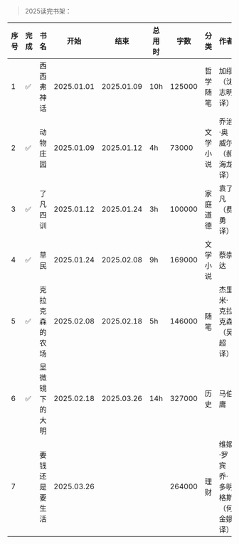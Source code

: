 >2025读完书架：

| 序号 | 完成 | 书名 | 开始 | 结束 | 总用时 | 字数 | 分类 | 作者 | 个人评价 | 最推荐 |
| --- | --- |--- |--- |--- |--- |--- |--- |--- |--- |--- |
| 1 | ✅ | 西西弗神话 | 2025.01.01 | 2025.01.09 | 10h | 125000 | 哲学随笔 | 加缪（沈志明 译） | ⭐⭐⭐⭐ | |
| 2 | ✅ | 动物庄园 | 2025.01.09 | 2025.01.12 | 4h | 73000 | 文学小说 | 乔治·奥威尔（郝海龙 译） | ⭐⭐⭐⭐ | |
| 3 | ✅ | 了凡四训 | 2025.01.12 | 2025.01.24 | 3h | 100000 | 家庭道德 | 袁了凡（费勇 译） | ⭐⭐⭐⭐ | |
| 4 | ✅ | 草民 | 2025.01.24 | 2025.02.08 | 9h | 169000 | 文学小说 | 蔡崇达 | ⭐⭐⭐⭐ | |
| 5 | ✅ | 克拉克森的农场 | 2025.02.08 | 2025.02.18 | 5h | 146000 | 随笔 | 杰里米·克拉克森（吴超 译） | ⭐⭐⭐ | |
| 6 | ✅ | 显微镜下的大明 | 2025.02.18 | 2025.03.26 | 14h | 327000 | 历史 | 马伯庸 | ⭐⭐⭐⭐⭐ | ✅ |
| 7 | | 要钱还是要生活 | 2025.03.26 | | | 264000 | 理财 | 维姬·罗宾 乔·多明格斯（何金娥 译） | | |
